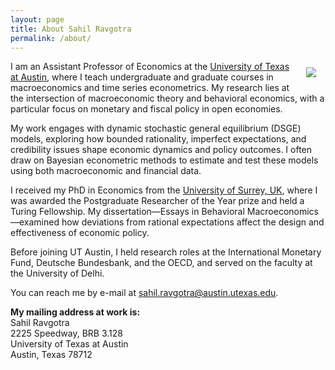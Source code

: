 ```yaml
---
layout: page
title: About Sahil Ravgotra
permalink: /about/
---
```


<img src="{{ site.baseurl }}/assets/img/posts/jgscott201802.png" ALIGN="right" style="margin:10px 15px"/>


I am an Assistant Professor of Economics at the [University of Texas at Austin](https://liberalarts.utexas.edu/economics/faculty/sr55289), where I teach undergraduate and graduate courses in macroeconomics and time series econometrics. My research lies at the intersection of macroeconomic theory and behavioral economics, with a particular focus on monetary and fiscal policy in open economies.

My work engages with dynamic stochastic general equilibrium (DSGE) models, exploring how bounded rationality, imperfect expectations, and credibility issues shape economic dynamics and policy outcomes. I often draw on Bayesian econometric methods to estimate and test these models using both macroeconomic and financial data.

I received my PhD in Economics from the [University of Surrey, UK](https://www.surrey.ac.uk/economics), where I was awarded the Postgraduate Researcher of the Year prize and held a Turing Fellowship. My dissertation—Essays in Behavioral Macroeconomics—examined how deviations from rational expectations affect the design and effectiveness of economic policy.

Before joining UT Austin, I held research roles at the International Monetary Fund, Deutsche Bundesbank, and the OECD, and served on the faculty at the University of Delhi. 

You can reach me by e-mail at [sahil.ravgotra@austin.utexas.edu](mailto:sahil.ravgotra@austin.utexas.edu).  

**My mailing address at work is:**  
Sahil Ravgotra  
2225 Speedway, BRB 3.128  
University of Texas at Austin  
Austin, Texas 78712   


